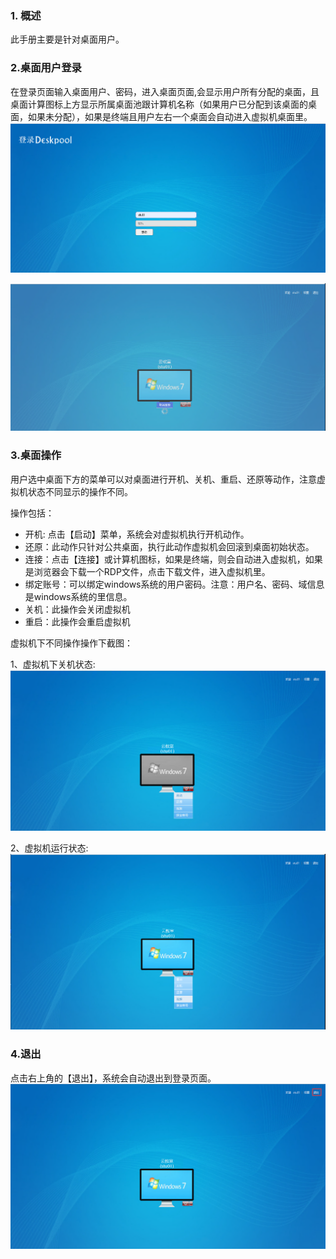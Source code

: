 
### 1. 概述
此手册主要是针对桌面用户。

### 2.桌面用户登录
在登录页面输入桌面用户、密码，进入桌面页面,会显示用户所有分配的桌面，且桌面计算图标上方显示所属桌面池跟计算机名称（如果用户已分配到该桌面的桌面，如果未分配），如果是终端且用户左右一个桌面会自动进入虚拟机桌面里。
![](./images/deskpool_UserGuide_user01.png)

![](./images/deskpool_UserGuide_user02.png)

### 3.桌面操作
用户选中桌面下方的菜单可以对桌面进行开机、关机、重启、还原等动作，注意虚拟机状态不同显示的操作不同。

操作包括：  
   * 开机: 点击【启动】菜单，系统会对虚拟机执行开机动作。  
   * 还原：此动作只针对公共桌面，执行此动作虚拟机会回滚到桌面初始状态。  
   * 连接：点击【连接】或计算机图标，如果是终端，则会自动进入虚拟机，如果是浏览器会下载一个RDP文件，点击下载文件，进入虚拟机里。 
   * 绑定账号：可以绑定windows系统的用户密码。注意：用户名、密码、域信息是windows系统的里信息。  
   * 关机：此操作会关闭虚拟机
   * 重启：此操作会重启虚拟机

虚拟机下不同操作操作下截图：

1、虚拟机下关机状态:
![](./images/deskpool_UserGuide_user03.png)

2、虚拟机运行状态:
![](./images/deskpool_UserGuide_user04.png)

### 4.退出
点击右上角的【退出】，系统会自动退出到登录页面。
![](./images/deskpool_UserGuide_user05.png)